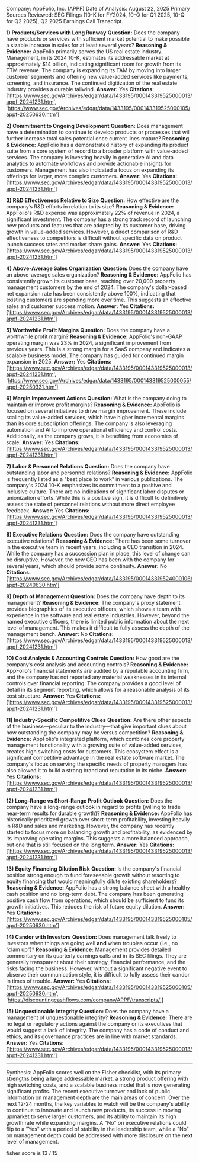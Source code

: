 Company: AppFolio, Inc. (APPF)
Date of Analysis: August 22, 2025
Primary Sources Reviewed: SEC Filings (10-K for FY2024, 10-Q for Q1 2025, 10-Q for Q2 2025), Q2 2025 Earnings Call Transcript.

**1) Products/Services with Long Runway**
**Question:** Does the company have products or services with sufficient market potential to make possible a sizable increase in sales for at least several years?
**Reasoning & Evidence:** AppFolio primarily serves the US real estate industry. Management, in its 2024 10-K, estimates its addressable market at approximately $14 billion, indicating significant room for growth from its TTM revenue. The company is expanding its TAM by moving into larger customer segments and offering new value-added services like payments, screening, and insurance. The continued digitization of the real estate industry provides a durable tailwind.
**Answer:** Yes
**Citations:** ['https://www.sec.gov/Archives/edgar/data/1433195/000143319525000013/appf-20241231.htm', 'https://www.sec.gov/Archives/edgar/data/1433195/000143319525000105/appf-20250630.htm']

**2) Commitment to Ongoing Development**
**Question:** Does management have a determination to continue to develop products or processes that will further increase total sales potential once current lines mature?
**Reasoning & Evidence:** AppFolio has a demonstrated history of expanding its product suite from a core system of record to a broader platform with value-added services. The company is investing heavily in generative AI and data analytics to automate workflows and provide actionable insights for customers. Management has also indicated a focus on expanding its offerings for larger, more complex customers.
**Answer:** Yes
**Citations:** ['https://www.sec.gov/Archives/edgar/data/1433195/000143319525000013/appf-20241231.htm']

**3) R&D Effectiveness Relative to Size**
**Question:** How effective are the company’s R&D efforts in relation to its size?
**Reasoning & Evidence:** AppFolio's R&D expense was approximately 22% of revenue in 2024, a significant investment. The company has a strong track record of launching new products and features that are adopted by its customer base, driving growth in value-added services. However, a direct comparison of R&D effectiveness to competitors is difficult without specific data on product launch success rates and market share gains.
**Answer:** Yes
**Citations:** ['https://www.sec.gov/Archives/edgar/data/1433195/000143319525000013/appf-20241231.htm']

**4) Above-Average Sales Organization**
**Question:** Does the company have an above-average sales organization?
**Reasoning & Evidence:** AppFolio has consistently grown its customer base, reaching over 20,000 property management customers by the end of 2024. The company's dollar-based net expansion rate has been consistently above 100%, indicating that existing customers are spending more over time. This suggests an effective sales and customer success motion.
**Answer:** Yes
**Citations:** ['https://www.sec.gov/Archives/edgar/data/1433195/000143319525000013/appf-20241231.htm']

**5) Worthwhile Profit Margins**
**Question:** Does the company have a worthwhile profit margin?
**Reasoning & Evidence:** AppFolio's non-GAAP operating margin was 23% in 2024, a significant improvement from previous years. This is a strong margin for a SaaS company and indicates a scalable business model. The company has guided for continued margin expansion in 2025.
**Answer:** Yes
**Citations:** ['https://www.sec.gov/Archives/edgar/data/1433195/000143319525000013/appf-20241231.htm', 'https://www.sec.gov/Archives/edgar/data/1433195/000143319525000055/appf-20250331.htm']

**6) Margin Improvement Actions**
**Question:** What is the company doing to maintain or improve profit margins?
**Reasoning & Evidence:** AppFolio is focused on several initiatives to drive margin improvement. These include scaling its value-added services, which have higher incremental margins than its core subscription offerings. The company is also leveraging automation and AI to improve operational efficiency and control costs. Additionally, as the company grows, it is benefiting from economies of scale.
**Answer:** Yes
**Citations:** ['https://www.sec.gov/Archives/edgar/data/1433195/000143319525000013/appf-20241231.htm']

**7) Labor & Personnel Relations**
**Question:** Does the company have outstanding labor and personnel relations?
**Reasoning & Evidence:** AppFolio is frequently listed as a "best place to work" in various publications. The company's 2024 10-K emphasizes its commitment to a positive and inclusive culture. There are no indications of significant labor disputes or unionization efforts. While this is a positive sign, it is difficult to definitively assess the state of personnel relations without more direct employee feedback.
**Answer:** Yes
**Citations:** ['https://www.sec.gov/Archives/edgar/data/1433195/000143319525000013/appf-20241231.htm']

**8) Executive Relations**
**Question:** Does the company have outstanding executive relations?
**Reasoning & Evidence:** There has been some turnover in the executive team in recent years, including a CEO transition in 2024. While the company has a succession plan in place, this level of change can be disruptive. However, the new CEO has been with the company for several years, which should provide some continuity.
**Answer:** No
**Citations:** ['https://www.sec.gov/Archives/edgar/data/1433195/000143319524000106/appf-20240630.htm']

**9) Depth of Management**
**Question:** Does the company have depth to its management?
**Reasoning & Evidence:** The company's proxy statement provides biographies of its executive officers, which shows a team with experience in the software and real estate industries. However, beyond the named executive officers, there is limited public information about the next level of management. This makes it difficult to fully assess the depth of the management bench.
**Answer:** No
**Citations:** ['https://www.sec.gov/Archives/edgar/data/1433195/000143319525000013/appf-20241231.htm']

**10) Cost Analysis & Accounting Controls**
**Question:** How good are the company’s cost analysis and accounting controls?
**Reasoning & Evidence:** AppFolio's financial statements are audited by a reputable accounting firm, and the company has not reported any material weaknesses in its internal controls over financial reporting. The company provides a good level of detail in its segment reporting, which allows for a reasonable analysis of its cost structure.
**Answer:** Yes
**Citations:** ['https://www.sec.gov/Archives/edgar/data/1433195/000143319525000013/appf-20241231.htm']

**11) Industry-Specific Competitive Clues**
**Question:** Are there other aspects of the business—peculiar to the industry—that give important clues about how outstanding the company may be versus competition?
**Reasoning & Evidence:** AppFolio's integrated platform, which combines core property management functionality with a growing suite of value-added services, creates high switching costs for customers. This ecosystem effect is a significant competitive advantage in the real estate software market. The company's focus on serving the specific needs of property managers has also allowed it to build a strong brand and reputation in its niche.
**Answer:** Yes
**Citations:** ['https://www.sec.gov/Archives/edgar/data/1433195/000143319525000013/appf-20241231.htm']

**12) Long-Range vs Short-Range Profit Outlook**
**Question:** Does the company have a long-range outlook in regard to profits (willing to trade near-term results for durable growth)?
**Reasoning & Evidence:** AppFolio has historically prioritized growth over short-term profitability, investing heavily in R&D and sales and marketing. However, the company has recently started to focus more on balancing growth and profitability, as evidenced by its improving operating margins. This suggests a more balanced approach, but one that is still focused on the long term.
**Answer:** Yes
**Citations:** ['https://www.sec.gov/Archives/edgar/data/1433195/000143319525000013/appf-20241231.htm']

**13) Equity Financing Dilution Risk**
**Question:** Is the company's financial position strong enough to fund foreseeable growth without resorting to equity financing that would meaningfully dilute existing shareholders?
**Reasoning & Evidence:** AppFolio has a strong balance sheet with a healthy cash position and no long-term debt. The company has been generating positive cash flow from operations, which should be sufficient to fund its growth initiatives. This reduces the risk of future equity dilution.
**Answer:** Yes
**Citations:** ['https://www.sec.gov/Archives/edgar/data/1433195/000143319525000105/appf-20250630.htm']

**14) Candor with Investors**
**Question:** Does management talk freely to investors when things are going well **and** when troubles occur (i.e., no “clam up”)?
**Reasoning & Evidence:** Management provides detailed commentary on its quarterly earnings calls and in its SEC filings. They are generally transparent about their strategy, financial performance, and the risks facing the business. However, without a significant negative event to observe their communication style, it is difficult to fully assess their candor in times of trouble.
**Answer:** Yes
**Citations:** ['https://www.sec.gov/Archives/edgar/data/1433195/000143319525000105/appf-20250630.htm', 'https://discountingcashflows.com/company/APPF/transcripts/']

**15) Unquestionable Integrity**
**Question:** Does the company have a management of unquestionable integrity?
**Reasoning & Evidence:** There are no legal or regulatory actions against the company or its executives that would suggest a lack of integrity. The company has a code of conduct and ethics, and its governance practices are in line with market standards.
**Answer:** Yes
**Citations:** ['https://www.sec.gov/Archives/edgar/data/1433195/000143319525000013/appf-20241231.htm']

---
Synthesis: AppFolio scores well on the Fisher checklist, with its primary strengths being a large addressable market, a strong product offering with high switching costs, and a scalable business model that is now generating significant profits. The recent executive turnover and lack of public information on management depth are the main areas of concern. Over the next 12-24 months, the key variables to watch will be the company's ability to continue to innovate and launch new products, its success in moving upmarket to serve larger customers, and its ability to maintain its high growth rate while expanding margins. A "No" on executive relations could flip to a "Yes" with a period of stability in the leadership team, while a "No" on management depth could be addressed with more disclosure on the next level of management.

fisher score is 13 / 15